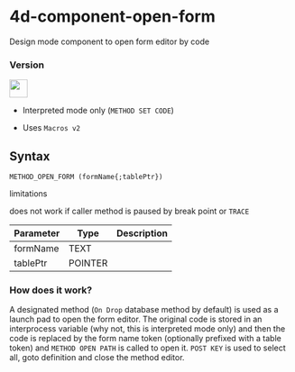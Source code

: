 # 4d-component-open-form
Design mode component to open form editor by code

### Version

<img src="https://cloud.githubusercontent.com/assets/1725068/18940649/21945000-8645-11e6-86ed-4a0f800e5a73.png" width="32" height="32" /> 

* Interpreted mode only (``METHOD SET CODE``)  

* Uses ``Macros v2``

## Syntax

```
METHOD_OPEN_FORM (formName{;tablePtr})
```

limitations

does not work if caller method is paused by break point or ``TRACE``

Parameter|Type|Description
------------|------------|----
formName|TEXT|
tablePtr|POINTER|

### How does it work?

A designated method (``On Drop`` database method by default) is used as a launch pad to open the form editor. The original code is stored in an interprocess variable (why not, this is interpreted mode only) and then the code is replaced by the form name token (optionally prefixed with a table token) and ``METHOD OPEN PATH`` is called to open it. ``POST KEY`` is used to select all, goto definition and close the method editor.
